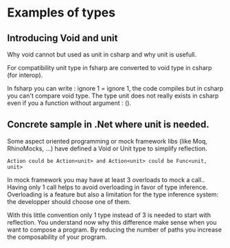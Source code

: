 # Examples of types

## Introducing Void and unit 

Why void cannot but used as unit in csharp and why unit is usefull. 

For compatibility unit type in fsharp are converted to void type in csharp (for interop).

In fsharp you can write : ignore 1 = ignore 1, the code compiles but in csharp you can't compare void type. 
The type unit does not really exists in csharp even if you a function without argument : ().

## Concrete sample in .Net where unit is needed.
Some aspect oriented programming or mock framework libs (like Moq, RhinoMocks, ...) have defined a Void or Unit type to simplify reflection. 

```Action could be Action<unit> and Action<unit> could be Func<unit, unit>``` 

In mock framework you may have at least 3 overloads to mock a call.. Having only 1 call helps to avoid overloading in favor of type inference.
Overloading is a feature but also a limitation for the type inference system: the developper should choose one of them.

With this little convention only 1 type instead of 3 is needed to start with reflection.
You understand now why this difference make sense when you want to compose a program.
By reducing the number of paths you increase the composability of your program.